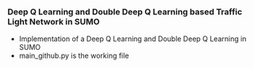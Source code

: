 ### Deep Q Learning and Double Deep Q Learning based Traffic Light Network in SUMO

- Implementation of a Deep Q Learning and Double Deep Q Learning in SUMO 
- main_github.py is the working file
